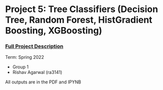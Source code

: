 # Project 5: Tree Classifiers (Decision Tree, Random Forest, HistGradient Boosting, XGBoosting)

### [Full Project Description](../doc/README.md)

Term: Spring 2022

+ Group 1
+ Rishav Agarwal (ra3141)

All outputs are in the PDF and IPYNB
